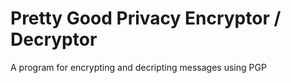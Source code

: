 # Pretty Good Privacy Encryptor / Decryptor
 A program for encrypting and decripting messages using PGP
